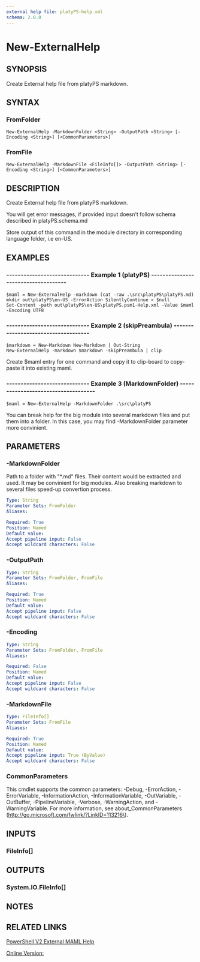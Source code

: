 ```yaml
---
external help file: platyPS-help.xml
schema: 2.0.0
---
```


# New-ExternalHelp
## SYNOPSIS
Create External help file from platyPS markdown.

## SYNTAX

### FromFolder
```
New-ExternalHelp -MarkdownFolder <String> -OutputPath <String> [-Encoding <String>] [<CommonParameters>]
```

### FromFile
```
New-ExternalHelp -MarkdownFile <FileInfo[]> -OutputPath <String> [-Encoding <String>] [<CommonParameters>]
```

## DESCRIPTION
Create External help file from platyPS markdown.

You will get error messages, if provided input doesn't follow schema described in platyPS.schema.md

Store output of this command in the module directory in corresponding language folder, i.e en-US.

## EXAMPLES

### ----------------------------- Example 1 (platyPS) ------------------------------------
```
$maml = New-ExternalHelp -markdown (cat -raw .\src\platyPS\platyPS.md)
mkdir out\platyPS\en-US -ErrorAction SilentlyContinue > $null
Set-Content -path out\platyPS\en-US\platyPS.psm1-Help.xml -Value $maml -Encoding UTF8
```

### ----------------------------- Example 2 (skipPreambula) ------------------------------------
```
$markdown = New-Markdown New-Markdown | Out-String
New-ExternalHelp -markdown $markdown -skipPreambula | clip
```

Create $maml entry for one command and copy it to clip-board to copy-paste it into existing maml.

### ----------------------------- Example 3 (MarkdownFolder) ------------------------------------
```
$maml = New-ExternalHelp -MarkdownFolder .\src\platyPS
```

You can break help for the big module into several markdown files and put them into a folder. In this case, you may find -MarkdownFolder parameter more convinient.

## PARAMETERS

### -MarkdownFolder
Path to a folder with "*.md" files. Their content would be extracted and used. It may be convinient for big modules. Also breaking markdown to several files speed-up convertion process.

```yaml
Type: String
Parameter Sets: FromFolder
Aliases: 

Required: True
Position: Named
Default value: 
Accept pipeline input: False
Accept wildcard characters: False
```

### -OutputPath
```yaml
Type: String
Parameter Sets: FromFolder, FromFile
Aliases: 

Required: True
Position: Named
Default value: 
Accept pipeline input: False
Accept wildcard characters: False
```

### -Encoding
```yaml
Type: String
Parameter Sets: FromFolder, FromFile
Aliases: 

Required: False
Position: Named
Default value: 
Accept pipeline input: False
Accept wildcard characters: False
```

### -MarkdownFile
```yaml
Type: FileInfo[]
Parameter Sets: FromFile
Aliases: 

Required: True
Position: Named
Default value: 
Accept pipeline input: True (ByValue)
Accept wildcard characters: False
```

### CommonParameters
This cmdlet supports the common parameters: -Debug, -ErrorAction, -ErrorVariable, -InformationAction, -InformationVariable, -OutVariable, -OutBuffer, -PipelineVariable, -Verbose, -WarningAction, and -WarningVariable. For more information, see about_CommonParameters \(http://go.microsoft.com/fwlink/?LinkID=113216\).

## INPUTS

### FileInfo[]

## OUTPUTS

### System.IO.FileInfo[]

## NOTES

## RELATED LINKS

[PowerShell V2 External MAML Help](https://blogs.msdn.microsoft.com/powershell/2008/12/24/powershell-v2-external-maml-help/)

[Online Version:]()


